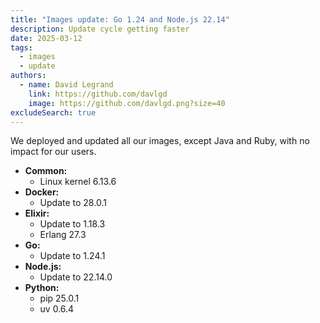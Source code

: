 ```yaml
---
title: "Images update: Go 1.24 and Node.js 22.14"
description: Update cycle getting faster
date: 2025-03-12
tags:
  - images
  - update
authors:
  - name: David Legrand
    link: https://github.com/davlgd
    image: https://github.com/davlgd.png?size=40
excludeSearch: true
---
```


We deployed and updated all our images, except Java and Ruby, with no impact for our users.

* **Common:**
  * Linux kernel 6.13.6
* **Docker:**
  * Update to 28.0.1
* **Elixir:**
  * Update to 1.18.3
  * Erlang 27.3
* **Go:**
  * Update to 1.24.1
* **Node.js:**
  * Update to 22.14.0
* **Python:**
  * pip 25.0.1
  * uv 0.6.4

